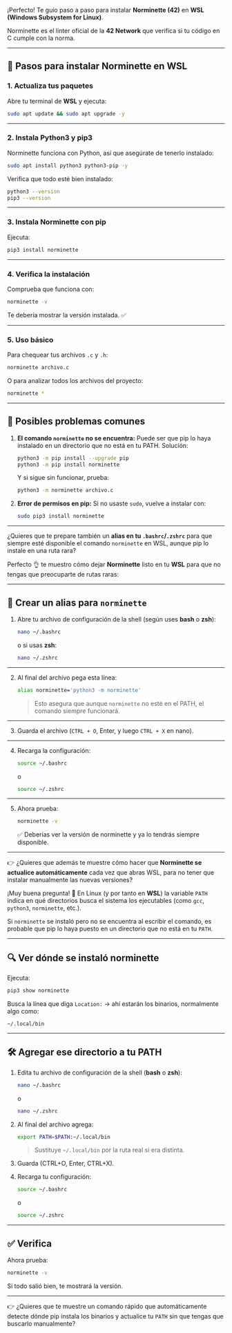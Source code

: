 ¡Perfecto! Te guío paso a paso para instalar **Norminette (42)** en **WSL (Windows Subsystem for Linux)**.

Norminette es el linter oficial de la **42 Network** que verifica si tu código en C cumple con la norma.

---

## 🔧 Pasos para instalar Norminette en WSL

### 1. Actualiza tus paquetes

Abre tu terminal de **WSL** y ejecuta:

```bash
sudo apt update && sudo apt upgrade -y
```

---

### 2. Instala **Python3** y **pip3**

Norminette funciona con Python, así que asegúrate de tenerlo instalado:

```bash
sudo apt install python3 python3-pip -y
```

Verifica que todo esté bien instalado:

```bash
python3 --version
pip3 --version
```

---

### 3. Instala **Norminette** con pip

Ejecuta:

```bash
pip3 install norminette
```

---

### 4. Verifica la instalación

Comprueba que funciona con:

```bash
norminette -v
```

Te debería mostrar la versión instalada. ✅

---

### 5. Uso básico

Para chequear tus archivos `.c` y `.h`:

```bash
norminette archivo.c
```

O para analizar todos los archivos del proyecto:

```bash
norminette *
```

---

## 🚨 Posibles problemas comunes

1. **El comando `norminette` no se encuentra:**
   Puede ser que pip lo haya instalado en un directorio que no está en tu PATH. Solución:

   ```bash
   python3 -m pip install --upgrade pip
   python3 -m pip install norminette
   ```

   Y si sigue sin funcionar, prueba:

   ```bash
   python3 -m norminette archivo.c
   ```

2. **Error de permisos en pip:**
   Si no usaste `sudo`, vuelve a instalar con:

   ```bash
   sudo pip3 install norminette
   ```

---

¿Quieres que te prepare también un **alias en tu `.bashrc`/`.zshrc`** para que siempre esté disponible el comando `norminette` en WSL, aunque pip lo instale en una ruta rara?

Perfecto 👌 te muestro cómo dejar **Norminette** listo en tu **WSL** para que no tengas que preocuparte de rutas raras:

---

## 🔧 Crear un alias para `norminette`

1. Abre tu archivo de configuración de la shell (según uses **bash** o **zsh**):

   ```bash
   nano ~/.bashrc
   ```

   o si usas **zsh**:

   ```bash
   nano ~/.zshrc
   ```

---

2. Al final del archivo pega esta línea:

   ```bash
   alias norminette='python3 -m norminette'
   ```

   > Esto asegura que aunque `norminette` no esté en el PATH, el comando siempre funcionará.

---

3. Guarda el archivo (`CTRL + O`, Enter, y luego `CTRL + X` en nano).

---

4. Recarga la configuración:

   ```bash
   source ~/.bashrc
   ```

   o

   ```bash
   source ~/.zshrc
   ```

---

5. Ahora prueba:

   ```bash
   norminette -v
   ```

   ✅ Deberías ver la versión de norminette y ya lo tendrás siempre disponible.

---

👉 ¿Quieres que además te muestre cómo hacer que **Norminette se actualice automáticamente** cada vez que abras WSL, para no tener que instalar manualmente las nuevas versiones?


¡Muy buena pregunta! 🔧
En Linux (y por tanto en **WSL**) la variable `PATH` indica en qué directorios busca el sistema los ejecutables (como `gcc`, `python3`, `norminette`, etc.).

Si `norminette` se instaló pero no se encuentra al escribir el comando, es probable que pip lo haya puesto en un directorio que no está en tu `PATH`.

---

## 🔍 Ver dónde se instaló norminette

Ejecuta:

```bash
pip3 show norminette
```

Busca la línea que diga `Location:` → ahí estarán los binarios, normalmente algo como:

```
~/.local/bin
```

---

## 🛠️ Agregar ese directorio a tu PATH

1. Edita tu archivo de configuración de la shell (**bash** o **zsh**):

   ```bash
   nano ~/.bashrc
   ```

   o

   ```bash
   nano ~/.zshrc
   ```

2. Al final del archivo agrega:

   ```bash
   export PATH=$PATH:~/.local/bin
   ```

   > Sustituye `~/.local/bin` por la ruta real si era distinta.

3. Guarda (CTRL+O, Enter, CTRL+X).

4. Recarga tu configuración:

   ```bash
   source ~/.bashrc
   ```

   o

   ```bash
   source ~/.zshrc
   ```

---

## ✅ Verifica

Ahora prueba:

```bash
norminette -v
```

Si todo salió bien, te mostrará la versión.

---

👉 ¿Quieres que te muestre un comando rápido que automáticamente detecte dónde pip instala los binarios y actualice tu `PATH` sin que tengas que buscarlo manualmente?
